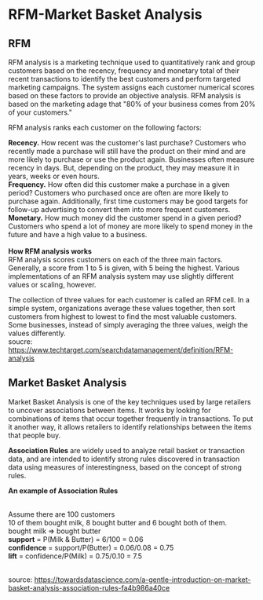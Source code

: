 # RFM-Market Basket Analysis

## RFM
RFM analysis is a marketing technique used to quantitatively rank and group customers 
based on the recency, frequency and monetary total of their recent transactions to identify 
the best customers and perform targeted marketing campaigns. The system assigns each customer
numerical scores based on these factors to provide an objective analysis. RFM analysis is based
on the marketing adage that "80% of your business comes from 20% of your customers."

RFM analysis ranks each customer on the following factors:

**Recency.** How recent was the customer's last purchase? Customers who recently made a purchase will still have the product on their mind and are more likely to purchase or use the product again. Businesses often measure recency in days. But, depending on the product, they may measure it in years, weeks or even hours.<br>
**Frequency.** How often did this customer make a purchase in a given period? Customers who purchased once are often are more likely to purchase again. Additionally, first time customers may be good targets for follow-up advertising to convert them into more frequent customers.<br>
**Monetary.** How much money did the customer spend in a given period? Customers who spend a lot of money are more likely to spend money in the future and have a high value to a business.
<br><br>
**How RFM analysis works**<br>
RFM analysis scores customers on each of the three main factors. Generally, a score from 1 to 5 is given, with 5 being the highest. Various implementations of an RFM analysis system may use slightly different values or scaling, however.

The collection of three values for each customer is called an RFM cell. In a simple system, organizations average these values together, then sort customers from highest to lowest to find the most valuable customers. Some businesses, instead of simply averaging the three values, weigh the values differently.
<br>soucre: https://www.techtarget.com/searchdatamanagement/definition/RFM-analysis


## Market Basket Analysis

Market Basket Analysis is one of the key techniques used by large retailers to uncover associations between items. It works by looking for combinations of items that occur together frequently in transactions. To put it another way, it allows retailers to identify relationships between the items that people buy.

**Association Rules** are widely used to analyze retail basket or transaction data, and are intended to identify strong rules discovered in transaction data using measures of interestingness, based on the concept of strong rules.

**An example of Association Rules** <br><br>

Assume there are 100 customers<br>
10 of them bought milk, 8 bought butter and 6 bought both of them.<br>
bought milk => bought butter<br>
**support** = P(Milk & Butter) = 6/100 = 0.06<br>
**confidence** = support/P(Butter) = 0.06/0.08 = 0.75<br>
**lift** = confidence/P(Milk) = 0.75/0.10 = 7.5

<br>source: https://towardsdatascience.com/a-gentle-introduction-on-market-basket-analysis-association-rules-fa4b986a40ce
